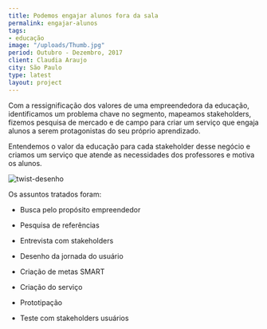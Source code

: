 ```yaml
---
title: Podemos engajar alunos fora da sala
permalink: engajar-alunos
tags:
- educação
image: "/uploads/Thumb.jpg"
period: Outubro - Dezembro, 2017
client: Claudia Araujo
city: São Paulo
type: latest
layout: project
---
```


Com a ressignificação dos valores de uma empreendedora da educação, identificamos um problema chave no segmento, mapeamos stakeholders, fizemos pesquisa de mercado e de campo para criar um serviço que engaja alunos a serem protagonistas do seu próprio aprendizado.

Entendemos o valor da educação para cada stakeholder desse negócio e criamos um serviço que atende as necessidades dos professores e motiva os alunos.

![twist-desenho](/uploads/twist-desenho.jpg)

Os assuntos tratados foram:

* Busca pelo propósito empreendedor

* Pesquisa de referências

* Entrevista com stakeholders

* Desenho da jornada do usuário

* Criação de metas SMART

* Criação do serviço

* Prototipação

* Teste com stakeholders usuários
